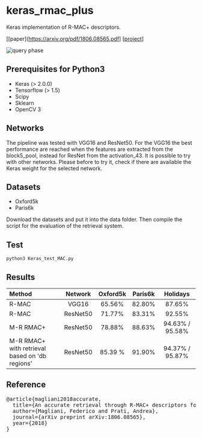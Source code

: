 # keras_rmac_plus
Keras implementation of R-MAC+ descriptors.

[[paper](https://arxiv.org/pdf/1806.08565.pdf] [[project](http://implab.ce.unipr.it/?page_id=858)]


![query phase](http://implab.ce.unipr.it/wp-content/uploads/2018/09/queryImage.png)

## Prerequisites for Python3
* Keras (> 2.0.0)
* Tensorflow (> 1.5)
* Scipy
* Sklearn
* OpenCV 3

## Networks
The pipeline was tested with VGG16 and ResNet50. For the VGG16 the best performance are reached when the features are extracted from the block5_pool, instead for ResNet from the activation_43.
It is possible to try with other networks. Please before to try it, check if there are available the Keras weight for the selected network.

## Datasets
* Oxford5k
* Paris6k

Download the datasets and put it into the data folder. Then compile the script for the evaluation of the retrieval system.

## Test
` python3 Keras_test_MAC.py  `

## Results


| Method        | Network           | Oxford5k  | Paris6k | Holidays |
| :------------- |:-------------:| :-----:| :---:| :---------:|
| R-MAC | VGG16   | 65.56% | 82.80% | 87.65% |
| R-MAC | ResNet50   | 71.77% | 83.31% | 92.55% |
| M-R RMAC+ | ResNet50   | 78.88% | 88.63% | 94.63% / 95.58% |
| M-R RMAC+ with retrieval based on 'db regions' | ResNet50   | 85.39 %   | 91.90%  | 94.37% / 95.87% |

## Reference

<pre>@article{magliani2018accurate,
  title={An accurate retrieval through R-MAC+ descriptors for landmark recognition},
  author={Magliani, Federico and Prati, Andrea},
  journal={arXiv preprint arXiv:1806.08565},
  year={2018}
}</pre>

